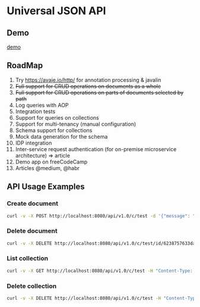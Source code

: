 # Universal JSON API

## Demo

[demo](https://universal-json-api.herokuapp.com/)

## RoadMap

1. Try https://avaje.io/http/ for annotation processing & javalin
2. ~~Full support for CRUD operations on documents as a whole~~
3. ~~Full support for CRUD operations on parts of documents selected by path~~
4. Log queries with AOP
5. Integration tests
6. Support for queries on collections
7. Support for multi-tenancy (manual configuration)
8. Schema support for collections
9. Mock data generation for the schema
10. IDP integration
11. Inter-service request authentication (for on-premise microservice architecture) => article
12. Demo app on freeCodeCamp
13. Articles @medium, @habr

## API Usage Examples

### Create document

```bash
curl -v -X POST http://localhost:8080/api/v1.0/c/test -d '{"message": "hello world"}' -H "Content-Type: application/json"
```

### Delete document

```bash
curl -v -X DELETE http://localhost:8080/api/v1.0/c/test/id/6238757633da222eadc7440c -H "Content-Type: application/json"
```

### List collection

```bash
curl -v -X GET http://localhost:8080/api/v1.0/c/test -H "Content-Type: application/json"
```


### Delete collection

```bash
curl -v -X DELETE http://localhost:8080/api/v1.0/c/test -H "Content-Type: application/json"
```
